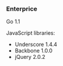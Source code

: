 ### Enterprice

Go 1.1

JavaScript libraries:

*   Underscore 1.4.4
*   Backbone 1.0.0
*   jQuery 2.0.2